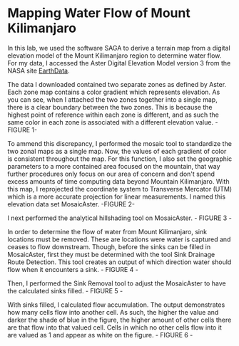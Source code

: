 # Mapping Water Flow of Mount Kilimanjaro

In this lab, we used the software SAGA to derive a terrain map from a digital elevation model of the Mount Kilimanjaro region to determine water flow. For my data, I accessed the Aster Digital Elevation Model version 3 from the NASA site [EarthData](https://earthdata.nasa.gov/).

The data I downloaded contained two separate zones as defined by Aster. Each zone map contains a color gradient which represents elevation. As you can see, when I attached the two zones together into a single map, there is a clear boundary between the two zones. This is because the highest point of reference within each zone is different, and as such the same color in each zone is associated with a different elevation value. -FIGURE 1-

To ammend this discrepancy, I performed the mosaic tool to standardize the two zonal maps as a single map. Now, the values of each gradient of color is consistent throughout the map. For this function, I also set the geographic parameters to a more contained area focused on the mountain, that way further procedures only focus on our area of concern and don't spend excess amounts of time computing data beyond Mountain Kilimanjaro. With this map, I reprojected the coordinate system to Transverse Mercator (UTM) which is a more accurate projection for linear measurements. I named this elevation data set MosaicAster. -FIGURE 2-

I next performed the analytical hillshading tool on MosaicAster. - FIGURE 3 - 

In order to determine the flow of water from Mount Kilimanjaro, sink locations must be removed. These are locations were water is captured and ceases to flow downstream. Though, before the sinks can be filled in MosaicAster, first they must be determined with the tool Sink Drainage Route Detection. This tool creates an output of which direction water should flow when it encounters a sink. - FIGURE 4 -

Then, I performed the Sink Removal tool to adjust the MosaicAster to have the calculated sinks filled. - FIGURE 5 - 

With sinks filled, I calculated flow accumulation. The output demonstrates how many cells flow into another cell. As such, the higher the value and darker the shade of blue in the figure, the higher amount of other cells there are that flow into that valued cell. Cells in which no other cells flow into it are valued as 1 and appear as white on the figure. - FIGURE 6 - 
